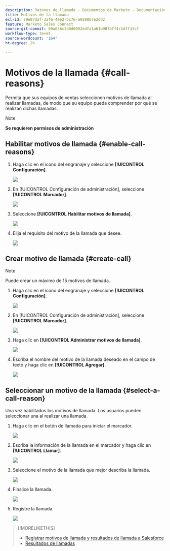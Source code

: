 ```yaml
---
description: Razones de llamada - Documentos de Marketo - Documentación del producto
title: Motivos de la llamada
exl-id: 79e87daf-3af6-4e62-bc76-a920867e2dd2
feature: Marketo Sales Connect
source-git-commit: 09a656c3a0d0002edfa1a61b987bff4c1dff33cf
workflow-type: tm+mt
source-wordcount: '164'
ht-degree: 2%

---
```


# Motivos de la llamada {#call-reasons}

Permita que sus equipos de ventas seleccionen motivos de llamada al realizar llamadas, de modo que su equipo pueda comprender por qué se realizan dichas llamadas.

>[!NOTE]
>
>**Se requieren permisos de administración**

## Habilitar motivos de llamada {#enable-call-reasons}

1. Haga clic en el icono del engranaje y seleccione **[!UICONTROL Configuración]**.

   ![](assets/call-reasons-1.png)

1. En [!UICONTROL Configuración de administración], seleccione **[!UICONTROL Marcador]**.

   ![](assets/call-reasons-2.png)

1. Seleccione **[!UICONTROL Habilitar motivos de llamada]**.

   ![](assets/call-reasons-3.png)

1. Elija el requisito del motivo de la llamada que desee.

   ![](assets/call-reasons-4.png)

## Crear motivo de llamada {#create-call}

>[!NOTE]
>
>Puede crear un máximo de 15 motivos de llamada.

1. Haga clic en el icono del engranaje y seleccione **[!UICONTROL Configuración]**.

   ![](assets/call-reasons-5.png)

1. En [!UICONTROL Configuración de administración], seleccione **[!UICONTROL Marcador]**.

   ![](assets/call-reasons-6.png)

1. Haga clic en **[!UICONTROL Administrar motivos de llamada]**.

   ![](assets/call-reasons-7.png)

1. Escriba el nombre del motivo de la llamada deseado en el campo de texto y haga clic en **[!UICONTROL Agregar]**.

   ![](assets/call-reasons-8.png)

## Seleccionar un motivo de la llamada {#select-a-call-reason}

Una vez habilitados los motivos de llamada. Los usuarios pueden seleccionar una al realizar una llamada.

1. Haga clic en el botón de llamada para iniciar el marcador.

   ![](assets/call-reasons-9.png)

1. Escriba la información de la llamada en el marcador y haga clic en **[!UICONTROL Llamar]**.

   ![](assets/call-reasons-10.png)

1. Seleccione el motivo de la llamada que mejor describa la llamada.

   ![](assets/call-reasons-11.png)

1. Finalice la llamada.

   ![](assets/call-reasons-12.png)

1. Registre la llamada.

   ![](assets/call-reasons-13.png)

>[!MORELIKETHIS]
>
>* [Registrar motivos de llamada y resultados de llamada a Salesforce](/help/marketo/product-docs/marketo-sales-connect/phone/log-call-reasons-and-call-outcomes-to-salesforce.md)
>* [Resultados de llamadas](/help/marketo/product-docs/marketo-sales-connect/phone/call-outcomes.md)
